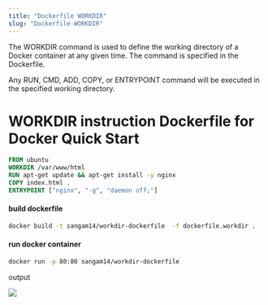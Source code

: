 ```yaml
---
title: "Dockerfile WORKDIR"
slug: "Dockerfile-WORKDIR"
---
```


The WORKDIR command is used to define the working directory of a Docker container at any given time. The command is specified in the Dockerfile.

Any RUN, CMD, ADD, COPY, or ENTRYPOINT command will be executed in the specified working directory.

# WORKDIR instruction Dockerfile for Docker Quick Start

```Dockerfile
FROM ubuntu
WORKDIR /var/www/html
RUN apt-get update && apt-get install -y nginx
COPY index.html .
ENTRYPOINT ["nginx", "-g", "daemon off;"]
```
#### build dockerfile 

```sh
docker build -t sangam14/workdir-dockerfile  -f dockerfile.workdir .

```
#### run docker container 

```sh
docker run -p 80:80 sangam14/workdir-dockerfile 

```
output 

![](./images/ngnix.png)
